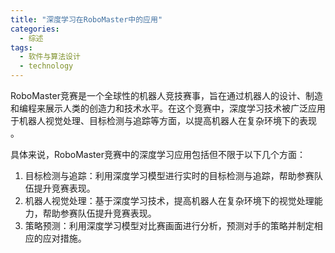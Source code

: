 ```yaml
---  
title: "深度学习在RoboMaster中的应用"  
categories:  
  - 综述  
tags: 
  - 软件与算法设计 
  - technology  
---  
```


RoboMaster竞赛是一个全球性的机器人竞技赛事，旨在通过机器人的设计、制造和编程来展示人类的创造力和技术水平。在这个竞赛中，深度学习技术被广泛应用于机器人视觉处理、目标检测与追踪等方面，以提高机器人在复杂环境下的表现 。

具体来说，RoboMaster竞赛中的深度学习应用包括但不限于以下几个方面：

1. 目标检测与追踪：利用深度学习模型进行实时的目标检测与追踪，帮助参赛队伍提升竞赛表现。
2. 机器人视觉处理：基于深度学习技术，提高机器人在复杂环境下的视觉处理能力，帮助参赛队伍提升竞赛表现。
3. 策略预测：利用深度学习模型对比赛画面进行分析，预测对手的策略并制定相应的应对措施。 
